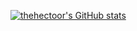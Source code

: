 [![thehectoor's GitHub stats](https://github-readme-stats.vercel.app/api?username=thehectoor)](https://github.com/thehectoor/github-readme-stats)
